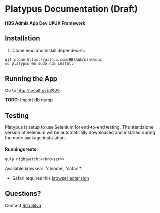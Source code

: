 # Platypus Documentation (Draft)

#### HBS Admin App Dev UI/UX Framework

## Installation
1) Clone repo and install dependecies:
```shell
git clone https://github.com/HBSAWS/platypus
cd platypus && sudo npm install
```

## Running the App
Go to [http://localhost:3000](http://localhost:3000)

**TODO**: Import db dump

## Testing
Platypus is setup to use Selenium for end-to-end testing. The standalone version of Selenium will be automatically downloaded and installed during the node package installation. 

#### Runnings tests:
```shell
gulp nightwatch:<<browser>> 
```
Available browsers: 'chrome', 'safari'*

* Safari requires this [browser extension](http://selenium-release.storage.googleapis.com/index.html?path=2.48/)

## Questions?
Contact [Rob Silva](mailto:rsilva@hbs.edu)  



